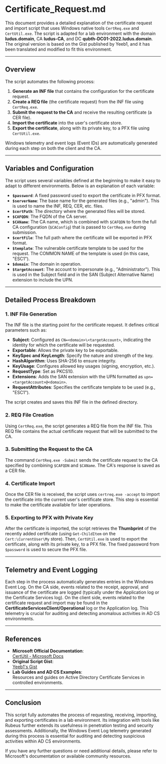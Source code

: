 # Certificate_Request.md

This document provides a detailed explanation of the certificate request and import script that uses Windows native tools `CertReq.exe` and `CertUtil.exe`. The script is adapted for a lab environment with the domain **ludus.domain**, CA **ludus-CA**, and DC **qubth-DC01-2022.ludus.domain**. The original version is based on the Gist published by Yeeb1, and it has been translated and modified to fit this environment.

---

## Overview

The script automates the following process:

1. **Generate an INF file** that contains the configuration for the certificate request.
2. **Create a REQ file** (the certificate request) from the INF file using `CertReq.exe`.
3. **Submit the request to the CA** and receive the resulting certificate (a CER file).
4. **Import the certificate** into the user's certificate store.
5. **Export the certificate**, along with its private key, to a PFX file using `CertUtil.exe`.

Windows telemetry and event logs (Event IDs) are automatically generated during each step on both the client and the CA.

---

## Variables and Configuration

The script uses several variables defined at the beginning to make it easy to adapt to different environments. Below is an explanation of each variable:

- **`$password`**: A fixed password used to export the certificate in PFX format.
- **`$serverName`**: The base name for the generated files (e.g., "admin"). This is used to name the INF, REQ, CER, etc. files.
- **`$certPath`**: The directory where the generated files will be stored.
- **`$CAFQDN`**: The FQDN of the CA server.
- **`$CAName`**: The CA name, which is combined with `$CAFQDN` to form the full CA configuration (`$CAConfig`) that is passed to `CertReq.exe` during submission.
- **`$certFile`**: The full path where the certificate will be exported in PFX format.
- **`$template`**: The vulnerable certificate template to be used for the request. The COMMON NAME of the template is used (in this case, "ESC1").
- **`$domain`**: The domain in operation.
- **`$targetAccount`**: The account to impersonate (e.g., "Administrator"). This is used in the Subject field and in the SAN (Subject Alternative Name) extension to include the UPN.

---

## Detailed Process Breakdown

### 1. INF File Generation

The INF file is the starting point for the certificate request. It defines critical parameters such as:

- **Subject**: Configured as `CN=<domain>\<targetAccount>`, indicating the identity for which the certificate will be requested.
- **Exportable**: Allows the private key to be exportable.
- **KeySpec and KeyLength**: Specify the nature and strength of the key.
- **HashAlgorithm**: Uses SHA-256 to ensure integrity.
- **KeyUsage**: Configures allowed key usages (signing, encryption, etc.).
- **RequestType**: Set as PKCS10.
- **Extensions**: Adds the SAN extension with the UPN formatted as `upn=<targetAccount>@<domain>`.
- **RequestAttributes**: Specifies the certificate template to be used (e.g., "ESC1").

The script creates and saves this INF file in the defined directory.

### 2. REQ File Creation

Using `CertReq.exe`, the script generates a REQ file from the INF file. This REQ file contains the actual certificate request that will be submitted to the CA.

### 3. Submitting the Request to the CA

The command `CertReq.exe -Submit` sends the certificate request to the CA specified by combining `$CAFQDN` and `$CAName`. The CA's response is saved as a CER file.

### 4. Certificate Import

Once the CER file is received, the script uses `certreq.exe -accept` to import the certificate into the current user's certificate store. This step is essential to make the certificate available for later operations.

### 5. Exporting to PFX with Private Key

After the certificate is imported, the script retrieves the **Thumbprint** of the recently added certificate (using `Get-ChildItem` on the `Cert:\CurrentUser\My` store). Then, `CertUtil.exe` is used to export the certificate, along with its private key, to a PFX file. The fixed password from `$password` is used to secure the PFX file.

---

## Telemetry and Event Logging

Each step in the process automatically generates entries in the Windows Event Log. On the CA side, events related to the receipt, approval, and issuance of the certificate are logged (typically under the Application log or the Certificate Services log). On the client side, events related to the certificate request and import may be found in the **CertificateServicesClient/Operational** log or the Application log. This telemetry is crucial for auditing and detecting anomalous activities in AD CS environments.

---

## References

- **Microsoft Official Documentation**:  
  [CertUtil - Microsoft Docs](https://docs.microsoft.com/en-us/windows-server/administration/windows-commands/certutil)  
- **Original Script Gist**:  
  [Yeeb1's Gist](https://gist.github.com/Yeeb1/532c0d522ce30b8086c96989708b10fe)  
- **Lab Guides and AD CS Examples**:  
  Resources and guides on Active Directory Certificate Services in controlled environments.

---

## Conclusion

This script fully automates the process of requesting, receiving, importing, and exporting certificates in a lab environment. Its integration with tools like Rubeus further extends its usefulness in penetration testing and security assessments. Additionally, the Windows Event Log telemetry generated during this process is essential for auditing and detecting suspicious activities within AD CS environments.

If you have any further questions or need additional details, please refer to Microsoft's documentation or available community resources.
